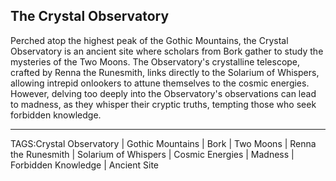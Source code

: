## The Crystal Observatory

Perched atop the highest peak of the Gothic Mountains, the Crystal Observatory is an ancient site where scholars from Bork gather to study the mysteries of the Two Moons. The Observatory's crystalline telescope, crafted by Renna the Runesmith, links directly to the Solarium of Whispers, allowing intrepid onlookers to attune themselves to the cosmic energies. However, delving too deeply into the Observatory's observations can lead to madness, as they whisper their cryptic truths, tempting those who seek forbidden knowledge.


---

TAGS:Crystal Observatory | Gothic Mountains | Bork | Two Moons | Renna the Runesmith | Solarium of Whispers | Cosmic Energies | Madness | Forbidden Knowledge | Ancient Site
